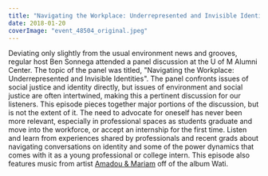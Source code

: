 ```yaml
---
title: "Navigating the Workplace: Underrepresented and Invisible Identities"
date: 2018-01-20
coverImage: "event_48504_original.jpeg"
---
```


Deviating only slightly from the usual environment news and grooves, regular host Ben Sonnega attended a panel discussion at the U of M Alumni Center. The topic of the panel was titled, "Navigating the Workplace: Underrepresented and Invisible Identities". The panel confronts issues of social justice and identity directly, but issues of environment and social justice are often intertwined, making this a pertinent discussion for our listeners. This episode pieces together major portions of the discussion, but is not the extent of it. The need to advocate for oneself has never been more relevant, especially in professional spaces as students graduate and move into the workforce, or accept an internship for the first time. Listen and learn from experiences shared by professionals and recent grads about navigating conversations on identity and some of the power dynamics that comes with it as a young professional or college intern. This episode also features music from artist [Amadou & Mariam](https://www.youtube.com/watch?v=aHJPMWtJmRM) off of the album Wati.
